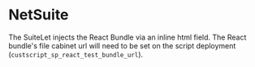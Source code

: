 # NetSuite

The SuiteLet injects the React Bundle via an inline html field. The React bundle's file cabinet url will need to be set on the script deployment (`custscript_sp_react_test_bundle_url`).
